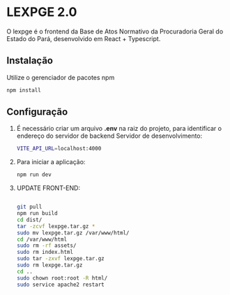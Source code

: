 # LEXPGE 2.0

O lexpge é o frontend da Base de Atos Normativo da Procuradoria Geral do Estado do Pará, desenvolvido em React + Typescript.

## Instalação

Utilize o gerenciador de pacotes npm

```bash
npm install
```

## Configuração

1. É necessário criar um arquivo **.env** na raiz do projeto, para identificar o endereço do servidor de backend
   Servidor de desenvolvimento:
   
   ```bash
   VITE_API_URL=localhost:4000
   ```
3. Para iniciar a aplicação:

   ```bash
   npm run dev
   ```
4. UPDATE FRONT-END:
    ```bash  

    git pull
    npm run build
    cd dist/
    tar -zcvf lexpge.tar.gz *
    sudo mv lexpge.tar.gz /var/www/html/
    cd /var/www/html
    sudo rm -rf assets/
    sudo rm index.html
    sudo tar -zxvf lexpge.tar.gz
    sudo rm lexpge.tar.gz
    cd ..
    sudo chown root:root -R html/
    sudo service apache2 restart

    ```
